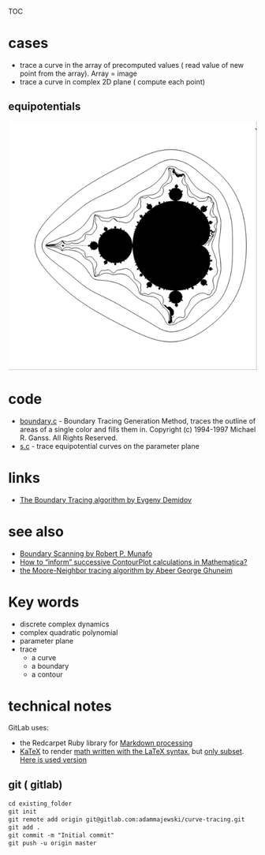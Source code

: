 TOC


# cases
* trace a curve in the array of precomputed values ( read value of new point from the array). Array = image 
* trace a curve in complex 2D plane ( compute each point)


## equipotentials

![](10_100001.png)

# code
* [boundary.c](boundary.c) - Boundary Tracing Generation Method, traces the outline of areas of a single color and fills them in. Copyright (c) 1994-1997 Michael R. Ganss. All Rights Reserved.
* [s.c](s.c) - trace equipotential curves on the parameter plane



# links
* [The Boundary Tracing algorithm by Evgeny Demidov](https://www.ibiblio.org/e-notes/MSet/big_m.htm)

# see also
* [Boundary Scanning by Robert P. Munafo](http://mrob.com/pub/muency/boundaryscanning.html)
* [How to “inform” successive ContourPlot calculations in Mathematica?](https://mathematica.stackexchange.com/questions/103673/how-to-inform-successive-contourplot-calculations/103681)
* [the Moore-Neighbor tracing algorithm by Abeer George Ghuneim ](http://www.imageprocessingplace.com/downloads_V3/root_downloads/tutorials/contour_tracing_Abeer_George_Ghuneim/moore.html)


# Key words
* discrete complex dynamics
* complex quadratic polynomial
* parameter plane
* trace 
  * a curve
  * a boundary
  * a contour






# technical notes
GitLab uses:
* the Redcarpet Ruby library for [Markdown processing](https://gitlab.com/gitlab-org/gitlab-ce/blob/master/doc/user/markdown.md)
* [KaTeX](https://khan.github.io/KaTeX/) to render [math written with the LaTeX syntax](https://gitlab.com/gitlab-org/gitlab-ce/blob/master/doc/user/markdown.md), but [only subset](https://khan.github.io/KaTeX/function-support.html). [Here is used version](https://github.com/gitlabhq/gitlabhq/blob/a0715f079c143a362a7f6157db45020b8432003e/vendor/assets/javascripts/katex.js)


## git ( gitlab)

```
cd existing_folder
git init
git remote add origin git@gitlab.com:adammajewski/curve-tracing.git
git add .
git commit -m "Initial commit"
git push -u origin master
```

